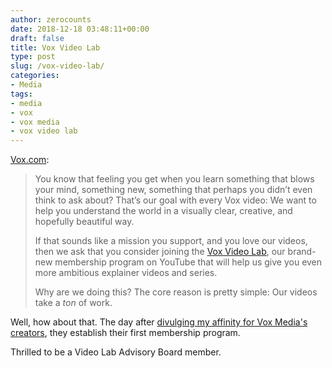 ```yaml
---
author: zerocounts
date: 2018-12-18 03:48:11+00:00
draft: false
title: Vox Video Lab
type: post
slug: /vox-video-lab/
categories:
- Media
tags:
- media
- vox
- vox media
- vox video lab
---
```


[Vox.com](https://www.vox.com/videos/2018/12/17/18144496/vox-video-lab-membership):

> You know that feeling you get when you learn something that blows your mind, something new, something that perhaps you didn’t even think to ask about? That’s our goal with every Vox video: We want to help you understand the world in a visually clear, creative, and hopefully beautiful way.
>
> If that sounds like a mission you support, and you love our videos, then we ask that you consider joining the [Vox Video Lab](http://vox.com/join?_ga=2.108740226.183567848.1545104322-1536174881.1509387189), our brand-new membership program on YouTube that will help us give you even more ambitious explainer videos and series.
>
> Why are we doing this? The core reason is pretty simple: Our videos take a _ton_ of work.

Well, how about that. The day after [divulging my affinity for Vox Media's creators](/2018/12/16/whats-in-a-creator), they establish their first membership program.

Thrilled to be a Video Lab Advisory Board member.
